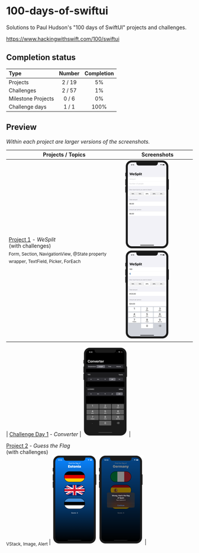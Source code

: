 # 100-days-of-swiftui

Solutions to Paul Hudson's "100 days of SwiftUI" projects and challenges.

https://www.hackingwithswift.com/100/swiftui

## Completion status

Type               | Number  | Completion
:---               |  :---:  |   :---:
Projects           | 2 / 19 | 5%
Challenges         | 2 / 57 | 1%
Milestone Projects |  0 / 6  | 0%
Challenge days     |  1 / 1  | 100%

## Preview

*Within each project are larger versions of the screenshots.*

| Projects / Topics | Screenshots |
| --- | --- |
| [Project 1](01-Project1) - *WeSplit* <br/>(with challenges)                                         <br/><sub> Form, Section, NavigationView, @State property wrapper, TextField, Picker, ForEach </sub>  |  ![screen1](01-Project1/screenshots/small/screen01.png) ![screen2](01-Project1/screenshots/small/screen02.png) |

| [Challenge Day 1](02-ChallengeDay1) - *Converter*  | ![screen1](02-ChallengeDay1/screenshots/small/screen01.png) |

[Project 2](03-Project2) - *Guess the Flag* <br/>(with challenges)                                         <br/><sub> VStack, Image, Alert </sub> | ![screen1](03-Project2/screenshots/small/screen01.png) ![screen2](03-Project2/screenshots/small/screen02.png) |
